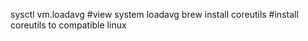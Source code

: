 sysctl vm.loadavg #view system loadavg
brew install coreutils #install coreutils to compatible linux
